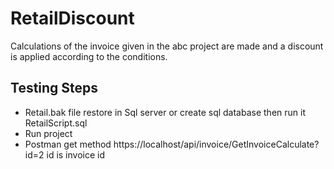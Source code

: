 # RetailDiscount
Calculations of the invoice given in the abc project are made and a discount is applied according to the conditions.

## Testing Steps

- Retail.bak file restore in Sql server or create sql database then run it RetailScript.sql
- Run project
- Postman get method https://localhost/api/invoice/GetInvoiceCalculate?id=2 id is invoice id
